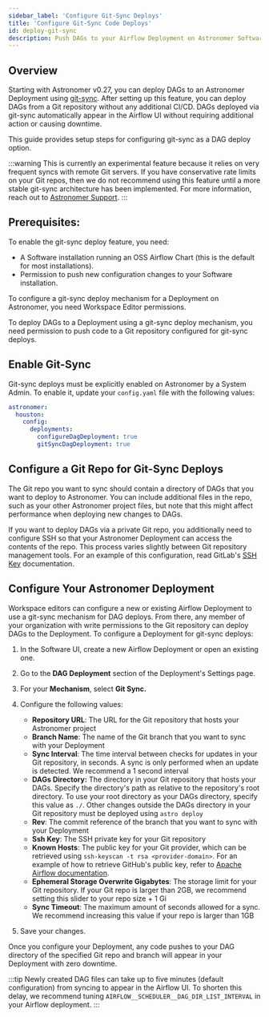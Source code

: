 ```yaml
---
sidebar_label: 'Configure Git-Sync Deploys'
title: 'Configure Git-Sync Code Deploys'
id: deploy-git-sync
description: Push DAGs to your Airflow Deployment on Astronomer Software using git-sync.
---
```


## Overview

Starting with Astronomer v0.27, you can deploy DAGs to an Astronomer Deployment using [git-sync](https://github.com/kubernetes/git-sync). After setting up this feature, you can deploy DAGs from a Git repository without any additional CI/CD. DAGs deployed via git-sync automatically appear in the Airflow UI without requiring additional action or causing downtime.

This guide provides setup steps for configuring git-sync as a DAG deploy option.

:::warning
This is currently an experimental feature because it relies on very frequent syncs with remote Git servers. If you have conservative rate limits on your Git repos, then we do not recommend using this feature until a more stable git-sync architecture has been implemented. For more information, reach out to [Astronomer Support](https://support.astronomer.io/).
:::

## Prerequisites:

To enable the git-sync deploy feature, you need:

- A Software installation running an OSS Airflow Chart (this is the default for most installations).
- Permission to push new configuration changes to your Software installation.

To configure a git-sync deploy mechanism for a Deployment on Astronomer, you need Workspace Editor permissions.

To deploy DAGs to a Deployment using a git-sync deploy mechanism, you need permission to push code to a Git repository configured for git-sync deploys.

## Enable Git-Sync

Git-sync deploys must be explicitly enabled on Astronomer by a System Admin. To enable it, update your `config.yaml` file with the following values:

```yaml
astronomer:
  houston:
    config:
      deployments:
        configureDagDeployment: true
        gitSyncDagDeployment: true
```

## Configure a Git Repo for Git-Sync Deploys

The Git repo you want to sync should contain a directory of DAGs that you want to deploy to Astronomer. You can include additional files in the repo, such as your other Astronomer project files, but note that this might affect performance when deploying new changes to DAGs.

If you want to deploy DAGs via a private Git repo, you additionally need to configure SSH so that your Astronomer Deployment can access the contents of the repo. This process varies slightly between Git repository management tools. For an example of this configuration, read GitLab's [SSH Key](https://docs.gitlab.com/ee/ssh/) documentation.

## Configure Your Astronomer Deployment

Workspace editors can configure a new or existing Airflow Deployment to use a git-sync mechanism for DAG deploys. From there, any member of your organization with write permissions to the Git repository can deploy DAGs to the Deployment. To configure a Deployment for git-sync deploys:

1. In the Software UI, create a new Airflow Deployment or open an existing one.
2. Go to the **DAG Deployment** section of the Deployment's Settings page.
3. For your **Mechanism**, select **Git Sync.**
4. Configure the following values:

    - **Repository URL**: The URL for the Git repository that hosts your Astronomer project
    - **Branch Name**: The name of the Git branch that you want to sync with your Deployment
    - **Sync Interval**: The time interval between checks for updates in your Git repository, in seconds. A sync is only performed when an update is detected. We recommend a 1 second interval
    - **DAGs Directory:** The directory in your Git repository that hosts your DAGs. Specify the directory's path as relative to the repository's root directory. To use your root directory as your DAGs directory, specify this value as `./`. Other changes outside the DAGs directory in your Git repository must be deployed using `astro deploy`
    - **Rev**: The commit reference of the branch that you want to sync with your Deployment
    - **Ssh Key**: The SSH private key for your Git repository
    - **Known Hosts**: The public key for your Git provider, which can be retrieved using `ssh-keyscan -t rsa <provider-domain>`. For an example of how to retrieve GitHub's public key, refer to [Apache Airflow documentation](https://airflow.apache.org/docs/helm-chart/stable/production-guide.html#production-guide-knownhosts).
    - **Ephemeral Storage Overwrite Gigabytes**: The storage limit for your Git repository. If your Git repo is larger than 2GB, we recommend setting this slider to your repo size + 1 Gi
    - **Sync Timeout**: The maximum amount of seconds allowed for a sync. We recommend increasing this value if your repo is larger than 1GB

5. Save your changes.

Once you configure your Deployment, any code pushes to your DAG directory of the specified Git repo and branch will appear in your Deployment with zero downtime.

:::tip
Newly created DAG files can take up to five minutes (default configuration) from syncing to appear in the Airflow UI. To shorten this delay, we recommend tuning `AIRFLOW__SCHEDULER__DAG_DIR_LIST_INTERVAL` in your Airflow deployment.
:::
